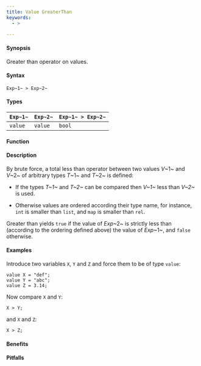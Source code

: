 ```yaml
---
title: Value GreaterThan
keywords:
  - >

---
```


#### Synopsis

Greater than operator on values.

#### Syntax

`Exp~1~ > Exp~2~`

#### Types


| `Exp~1~` | `Exp~2~` | `Exp~1~ > Exp~2~` |
| --- | --- | --- |
| `value`   |  `value`  | `bool`               |


#### Function

#### Description

By brute force, a total less than operator between two values _V_~1~ and _V_~2~ of arbitrary types _T_~1~ and _T_~2~ is defined:

*  If the types _T~1~_ and _T~2~_ can be compared then _V~1~_ less than _V~2~_ is used.

*  Otherwise values are ordered according their type name, for instance, `int` is smaller than `list`, and `map` is smaller than `rel`.


Greater than yields `true` if the value of _Exp_~2~ is strictly less
than (according to the ordering defined above) the value of _Exp_~1~, and `false` otherwise.

#### Examples

Introduce two variables `X`, `Y` and `Z` and force them to be of type `value`:
```rascal-shell,continue
value X = "def";
value Y = "abc";
value Z = 3.14;
```
Now compare `X` and `Y`:
```rascal-shell,continue
X > Y;
```
and `X` and `Z`:
```rascal-shell,continue
X > Z;
```

#### Benefits

#### Pitfalls

